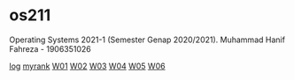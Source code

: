 

# os211

Operating Systems 2021-1 (Semester Genap 2020/2021).
Muhammad Hanif Fahreza - 1906351026

[log](TXT/mylog.txt)
[myrank](TXT/myrank.txt)
[W01](https://hanifahreza.github.io/os211/W01/)
[W02](https://hanifahreza.github.io/os211/W02/)
[W03](https://hanifahreza.github.io/os211/W03/)
[W04](https://hanifahreza.github.io/os211/W04/)
[W05](https://hanifahreza.github.io/os211/W05/)
[W06](https://hanifahreza.github.io/os211/W06/)



